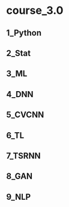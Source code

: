 # course_3.0

## 1_Python
## 2_Stat
## 3_ML
## 4_DNN
## 5_CVCNN
## 6_TL
## 7_TSRNN
## 8_GAN
## 9_NLP
